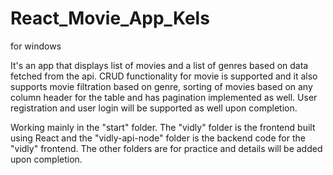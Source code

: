 # React_Movie_App_Kels
for windows

It's an app that displays list of movies and a list of genres based on data fetched from the api. CRUD functionality for movie is 
supported and it also supports movie filtration based on genre, sorting of movies based on any column header for the table and has 
pagination implemented as well. User registration and user login will be supported as well upon completion.

Working mainly in the "start" folder. The "vidly" folder is the frontend built using React and the "vidly-api-node" 
folder is the backend code for the "vidly" frontend. The other folders are for practice and details will be added upon completion.
